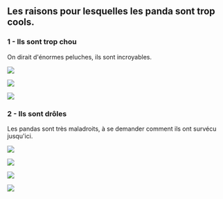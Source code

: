 ## Les raisons pour lesquelles les panda sont trop cools.

### 1 - Ils sont trop chou

On dirait d'énormes peluches, ils sont incroyables.

![](https://cdn.shopify.com/s/files/1/0259/1945/5314/files/Images_blog4_1024x1024.jpg?v=1569065380)

![](https://www.wwf.org.uk/sites/default/files/styles/gallery_image/public/2019-03/Medium_WW225814.jpg?h=5baad5a5&itok=mkAOl8Vk)

![](https://www.wwf.org.uk/sites/default/files/styles/gallery_image/public/2015-28/panda_survey.jpg?itok=aEaelVA0)

### 2 - Ils sont drôles

Les pandas sont très maladroits, à se demander comment ils ont survécu jusqu'ici.

![](https://j.gifs.com/ZjeNgA.gif)

![](https://i.gifer.com/ABcO.gif)

![](https://i.gifer.com/ItaG.gif)

![](https://i.gifer.com/AhA2.gif)

